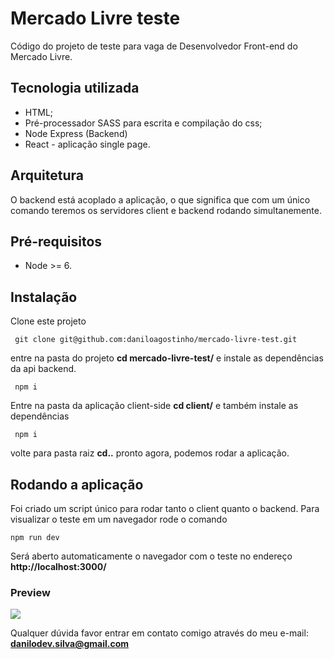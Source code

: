 # Mercado Livre teste

Código do projeto de teste para vaga de Desenvolvedor Front-end do Mercado Livre.

## Tecnologia utilizada

- HTML;
- Pré-processador SASS para escrita e compilação do css;
- Node Express (Backend)
- React - aplicação single page.

## Arquitetura
O backend está acoplado a aplicação, o que significa que com um único comando teremos os servidores client e backend rodando simultanemente. 


## Pré-requisitos

- Node >= 6.

## Instalação 

Clone este projeto

`` 
git clone git@github.com:daniloagostinho/mercado-livre-test.git
``

entre na pasta do projeto
**cd mercado-livre-test/** e instale as dependências da api backend.

`` 
npm i
``

Entre na pasta da aplicação client-side **cd client/** e também instale as dependências

`` 
npm i
``

volte para pasta raiz **cd..** pronto agora, podemos rodar a aplicação.

## Rodando a aplicação

Foi criado um script único para rodar tanto o client quanto o backend. Para visualizar o teste em um navegador rode o comando 

``
npm run dev
``

Será aberto automaticamente o navegador com o teste no endereço **http://localhost:3000/**

### Preview

<img src="https://raw.githubusercontent.com/daniloagostinho/mercado-livre-test/feature/create-readme/preview%20teste.png"/>


Qualquer dúvida favor entrar em contato comigo através do meu e-mail: **danilodev.silva@gmail.com**
